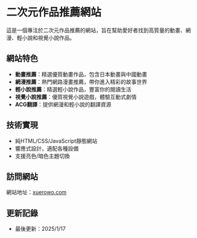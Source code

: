 # 二次元作品推薦網站

這是一個專注於二次元作品推薦的網站，旨在幫助愛好者找到高質量的動畫、網漫、輕小說和視覺小說作品。

## 網站特色

- **動畫推薦**：精選優質動畫作品，包含日本動畫與中國動畫
- **網漫推薦**：熱門網路漫畫推薦，帶你進入精彩的故事世界
- **輕小說推薦**：精選輕小說作品，豐富你的閱讀生活
- **視覺小說推薦**：優質視覺小說遊戲，體驗互動式劇情
- **ACG翻譯**：提供網漫和輕小說的翻譯資源

## 技術實現

- 純HTML/CSS/JavaScript靜態網站
- 響應式設計，適配各種設備
- 支援亮色/暗色主題切換

## 訪問網站

網站地址：[xuerowo.com](https://xuerowo.com)

## 更新記錄

- 最後更新：2025/1/17